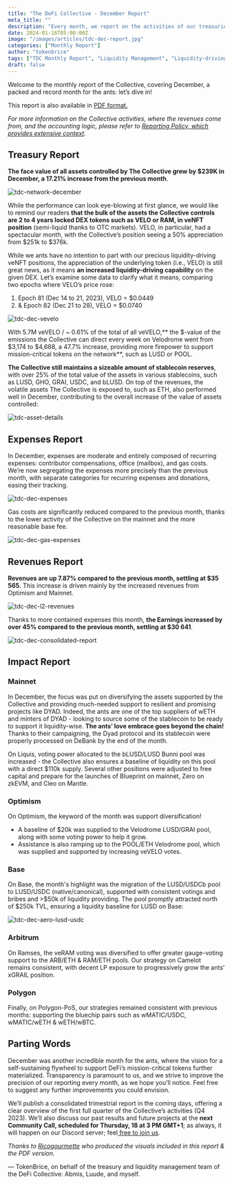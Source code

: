 ```yaml
---
title: "The DeFi Collective - December Report"
meta_title: ""
description: "Every month, we report on the activities of our treasuries, the revenues it generated and the impact produced for supported project: welcome to third report, covering December 2023."
date: 2024-01-16T05:00:00Z
image: "/images/articles/tdc-dec-report.jpg"
categories: ["Monthly Report"]
author: "tokenbrice"
tags: ["TDC Monthly Report", "Liquidity Management", "Liquidity-driving Tokens", "Collective"]
draft: false
---
```


Welcome to the monthly report of the Collective, covering December, a packed and record month for the ants: let’s dive in!

This report is also available in [PDF format.](https://github.com/TokenBrice/blog/blob/8684c06bc1ffbb1f5eaedb53b73dd992308e200d/static/img/others/tdc/tdc-dec-report/tdc-report-dec.pdf)

_For more information on the Collective activities, where the revenues come from, and the accounting logic, please refer to [Reporting Policy, which provides extensive context](https://deficollective.org/reporting-policy/)._


## Treasury Report

**The face value of all assets controlled by The Collective grew by $239K in December, a 17.21% increase from the previous month**.


![tdc-network-december](https://raw.githubusercontent.com/TokenBrice/blog/master/static/img/others/tdc/tdc-dec-report/tdc_Report_December_NetWorth.jpg)


While the performance can look eye-blowing at first glance, we would like to remind our readers **that the bulk of the assets the Collective controls are 2 to 4 years locked DEX tokens such as VELO or RAM, in veNFT position** (semi-liquid thanks to OTC markets). VELO, in particular, had a spectacular month, with the Collective’s position seeing a 50% appreciation from $251k to $376k.

While we ants have no intention to part with our precious liquidity-driving veNFT positions, the appreciation of the underlying token (i.e., VELO) is still great news, as it means **an increased liquidity-driving capability** on the given DEX. Let’s examine some data to clarify what it means, comparing two epochs where VELO’s price rose:

1. Epoch 81 (Dec 14 to 21, 2023), VELO = $0.0449
2. & Epoch 82 (Dec 21 to 28), VELO = $0.0740


![tdc-dec-vevelo](https://raw.githubusercontent.com/TokenBrice/blog/master/static/img/others/tdc/tdc-dec-report/tdc_Report_December_veVELO.jpg)


With 5.7M veVELO / ~ 0.61% of the total of all veVELO,** the $-value of the emissions the Collective can direct every week on Velodrome went from $3,174 to $4,688, a 47.7% increase, providing more firepower to support mission-critical tokens on the network**, such as LUSD or POOL.

**The Collective still maintains a sizeable amount of stablecoin reserves**, with over 25% of the total value of the assets in various stablecoins, such as LUSD, GHO, GRAI, USDC, and bLUSD. On top of the revenues, the volatile assets The Collective is exposed to, such as ETH, also performed well in December, contributing to the overall increase of the value of assets controlled:


![tdc-asset-details](https://raw.githubusercontent.com/TokenBrice/blog/master/static/img/others/tdc/tdc-dec-report/tdc_asset-details.png)



## Expenses Report

In December, expenses are moderate and entirely composed of recurring expenses: contributor compensations, office (mailbox), and gas costs. We’re now segregating the expenses more precisely than the previous month, with separate categories for recurring expenses and donations, easing their tracking. 


![tdc-dec-expenses](https://raw.githubusercontent.com/TokenBrice/blog/master/static/img/others/tdc/tdc-dec-report/tdc_Report_December_Expenses.jpg)


Gas costs are significantly reduced compared to the previous month, thanks to the lower activity of the Collective on the mainnet and the more reasonable base fee.


![tdc-dec-gas-expenses](https://raw.githubusercontent.com/TokenBrice/blog/master/static/img/others/tdc/tdc-dec-report/tdc_Report_December_GasCosts.jpg)



## Revenues Report

**Revenues are up 7.87% compared to the previous month, settling at $35 565.** This increase is driven mainly by the increased revenues from Optimism and Mainnet.


![tdc-dec-l2-revenues](https://raw.githubusercontent.com/TokenBrice/blog/master/static/img/others/tdc/tdc-dec-report/tdc_Report_December_Revenues.jpg)


Thanks to more contained expenses this month, **the Earnings increased by over 45% compared to the previous month, settling at $30 641**. 



![tdc-dec-consolidated-report](https://raw.githubusercontent.com/TokenBrice/blog/master/static/img/others/tdc/tdc-dec-report/tdc_consolidated-report.png)



## Impact Report


### Mainnet

In December, the focus was put on diversifying the assets supported by the Collective and providing much-needed support to resilient and promising projects like DYAD. Indeed, the ants are one of the top suppliers of wETH and minters of DYAD - looking to source some of the stablecoin to be ready to support it liquidity-wise. **The ants’ love embrace goes beyond the chain!** Thanks to their campaigning, the Dyad protocol and its stablecoin were properly processed on DeBank by the end of the month. 

On Liquis, voting power allocated to the bLUSD/LUSD Bunni pool was increased - the Collective also ensures a baseline of liquidity on this pool with a direct $110k supply. Several other positions were adjusted to free capital and prepare for the launches of Blueprint on mainnet, Zero on zkEVM, and Cleo on Mantle.


### Optimism

On Optimism, the keyword of the month was support diversification!



* A baseline of $20k was supplied to the Velodrome LUSD/GRAI pool, along with some voting power to help it grow.
* Assistance is also ramping up to the POOL/ETH Velodrome pool, which was supplied and supported by increasing veVELO votes.


### Base

On Base, the month's highlight was the migration of the LUSD/USDCb pool to LUSD/USDC (native/canonical), supported with consistent votings and bribes and >$50k of liquidity providing. The pool promptly attracted north of $250k TVL, ensuring a liquidity baseline for LUSD on Base:


![tdc-dec-aero-lusd-usdc](https://raw.githubusercontent.com/TokenBrice/blog/master/static/img/others/tdc/tdc-dec-report/tdc_base-lusd-usdc.png)



### Arbitrum

On Ramses, the veRAM voting was diversified to offer greater gauge-voting support to the ARB/ETH & RAM/ETH pools. Our strategy on Camelot remains consistent, with decent LP exposure to progressively grow the ants’ xGRAIL position.


### Polygon

Finally, on Polygon-PoS, our strategies remained consistent with previous months: supporting the bluechip pairs such as wMATIC/USDC, wMATIC/wETH & wETH/wBTC.


## Parting Words

December was another incredible month for the ants, where the vision for a self-sustaining flywheel to support DeFi’s mission-critical tokens further materialized. Transparency is paramount to us, and we strive to improve the precision of our reporting every month, as we hope you’ll notice. Feel free to suggest any further improvements you could envision.

We’ll publish a consolidated trimestrial report in the coming days, offering a clear overview of the first full quarter of the Collective’s activities (Q4 2023). We’ll also discuss our past results and future projects at the **next Community Call, scheduled for Thursday, 18 at 3 PM GMT+1**; as always, it will happen on our Discord server; feel[ free to join us](https://discord.gg/mdQN2dJXMy?event=1194651058249662514).

_Thanks to [Ricogourmette](https://twitter.com/bottexloan) who produced the visuals included in this report & the PDF version._

— TokenBrice, on behalf of the treasury and liquidity management team of the DeFi Collective: Abmis, Luude, and myself.
